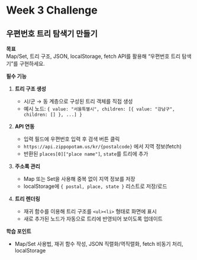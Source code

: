 # Week 3 Challenge

## 우편번호 트리 탐색기 만들기

**목표**  
Map/Set, 트리 구조, JSON, localStorage, fetch API를 활용해 “우편번호 트리 탐색기”를 구현하세요.

**필수 기능**  
1. **트리 구조 생성**  
   - 시/군 → 동 계층으로 구성된 트리 객체를 직접 생성  
   - 예시 노드: `{ value: "서울특별시", children: [{ value: "강남구", children: [] }, ...] }`  

2. **API 연동**  
   - 입력 필드에 우편번호 입력 후 검색 버튼 클릭  
   - `https://api.zippopotam.us/kr/{postalcode}` 에서 지역 정보(fetch)  
   - 반환된 `places[0]["place name"]`, `state`를 트리에 추가  

3. **주소록 관리**  
   - Map 또는 Set을 사용해 중복 없이 지역 정보를 저장  
   - localStorage에 `{ postal, place, state }` 리스트로 저장/로드  

4. **트리 렌더링**  
   - 재귀 함수를 이용해 트리 구조를 `<ul><li>` 형태로 화면에 표시  
   - 새로 추가된 노드가 자동으로 트리에 반영되어 보이도록 업데이트  

**학습 포인트**  
- Map/Set 사용법, 재귀 함수 작성, JSON 직렬화/역직렬화, fetch 비동기 처리, localStorage
